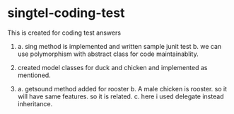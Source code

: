 # singtel-coding-test
This is created for coding test answers


1.
	a. sing method is implemented and written sample junit test
	b. we can use polymorphism with abstract class for code maintainablity.

2. created model classes for duck and chicken and implemented as mentioned.

3. 
	a. getsound method added for rooster
	b. A male chicken is rooster. so it will have same features. so it is related.
	c. here i used delegate instead inheritance. 
	